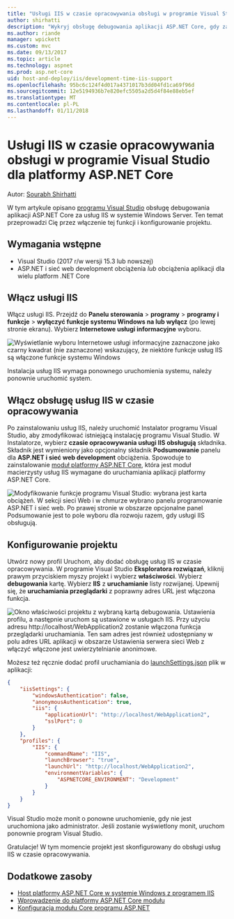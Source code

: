 ```yaml
---
title: "Usługi IIS w czasie opracowywania obsługi w programie Visual Studio dla platformy ASP.NET Core"
author: shirhatti
description: "Wykryj obsługę debugowania aplikacji ASP.NET Core, gdy za usług IIS w systemie Windows Server."
ms.author: riande
manager: wpickett
ms.custom: mvc
ms.date: 09/13/2017
ms.topic: article
ms.technology: aspnet
ms.prod: asp.net-core
uid: host-and-deploy/iis/development-time-iis-support
ms.openlocfilehash: 95bc6c124f4d017a4371017b3dd04fd1ca69f96d
ms.sourcegitcommit: 12e5194936b7e820efc5505a2d5d4f84e88eb5ef
ms.translationtype: MT
ms.contentlocale: pl-PL
ms.lasthandoff: 01/11/2018
---
```

# <a name="development-time-iis-support-in-visual-studio-for-aspnet-core"></a>Usługi IIS w czasie opracowywania obsługi w programie Visual Studio dla platformy ASP.NET Core

Autor: [Sourabh Shirhatti](https://twitter.com/sshirhatti)

W tym artykule opisano [programu Visual Studio](https://www.visualstudio.com/vs/) obsługę debugowania aplikacji ASP.NET Core za usług IIS w systemie Windows Server. Ten temat przeprowadzi Cię przez włączenie tej funkcji i konfigurowanie projektu.

## <a name="prerequisites"></a>Wymagania wstępne

* Visual Studio (2017 r/w wersji 15.3 lub nowszej)
* ASP.NET i sieć web development obciążenia *lub* obciążenia aplikacji dla wielu platform .NET Core

## <a name="enable-iis"></a>Włącz usługi IIS

Włącz usługi IIS. Przejdź do **Panelu sterowania** > **programy** > **programy i funkcje** > **wyłączyć funkcje systemu Windows na lub wyłącz** (po lewej stronie ekranu). Wybierz **Internetowe usługi informacyjne** wyboru.

![Wyświetlanie wyboru Internetowe usługi informacyjne zaznaczone jako czarny kwadrat (nie zaznaczone) wskazujący, że niektóre funkcje usług IIS są włączone funkcje systemu Windows](development-time-iis-support/_static/enable_iis.png)

Instalacja usług IIS wymaga ponownego uruchomienia systemu, należy ponownie uruchomić system.

## <a name="enable-development-time-iis-support"></a>Włącz obsługę usług IIS w czasie opracowywania

Po zainstalowaniu usług IIS, należy uruchomić Instalator programu Visual Studio, aby zmodyfikować istniejącą instalację programu Visual Studio. W Instalatorze, wybierz **czasie opracowywania usługi IIS obsługują** składnika. Składnik jest wymieniony jako opcjonalny składnik **Podsumowanie** panelu dla **ASP.NET i sieć web development** obciążenia. Spowoduje to zainstalowanie [moduł platformy ASP.NET Core](xref:fundamentals/servers/aspnet-core-module), która jest moduł macierzysty usług IIS wymagane do uruchamiania aplikacji platformy ASP.NET Core.

![Modyfikowanie funkcje programu Visual Studio: wybrana jest karta obciążeń. W sekcji sieci Web i w chmurze wybrano panelu programowanie ASP.NET i sieć web. Po prawej stronie w obszarze opcjonalne panel Podsumowanie jest to pole wyboru dla rozwoju razem, gdy usługi IIS obsługują.](development-time-iis-support/_static/development_time_support.png)

## <a name="configure-the-project"></a>Konfigurowanie projektu

Utwórz nowy profil Uruchom, aby dodać obsługę usług IIS w czasie opracowywania. W programie Visual Studio **Eksploratora rozwiązań**, kliknij prawym przyciskiem myszy projekt i wybierz **właściwości**. Wybierz **debugowania** kartę. Wybierz **IIS** z **uruchamianie** listy rozwijanej. Upewnij się, że **uruchamiania przeglądarki** z poprawny adres URL jest włączona funkcja.

![Okno właściwości projektu z wybraną kartą debugowania. Ustawienia profilu, a następnie uruchom są ustawione w usługach IIS. Przy użyciu adresu http://localhost/WebApplication2 zostanie włączona funkcja przeglądarki uruchamiania. Ten sam adres jest również udostępniany w polu adres URL aplikacji w obszarze Ustawienia serwera sieci Web z włączyć włączone jest uwierzytelnianie anonimowe.](development-time-iis-support/_static/project_properties.png)

Możesz też ręcznie dodać profil uruchamiania do [launchSettings.json](http://json.schemastore.org/launchsettings) plik w aplikacji:

```json
{
    "iisSettings": {
        "windowsAuthentication": false,
        "anonymousAuthentication": true,
        "iis": {
            "applicationUrl": "http://localhost/WebApplication2",
            "sslPort": 0
        }
    },
    "profiles": {
        "IIS": {
            "commandName": "IIS",
            "launchBrowser": "true",
            "launchUrl": "http://localhost/WebApplication2",
            "environmentVariables": {
                "ASPNETCORE_ENVIRONMENT": "Development"
            }
        }
    }
}
```

Visual Studio może monit o ponowne uruchomienie, gdy nie jest uruchomiona jako administrator. Jeśli zostanie wyświetlony monit, uruchom ponownie program Visual Studio.

Gratulacje! W tym momencie projekt jest skonfigurowany do obsługi usług IIS w czasie opracowywania. 

## <a name="additional-resources"></a>Dodatkowe zasoby

* [Host platformy ASP.NET Core w systemie Windows z programem IIS](xref:host-and-deploy/iis/index)
* [Wprowadzenie do platformy ASP.NET Core modułu](xref:fundamentals/servers/aspnet-core-module)
* [Konfiguracja modułu Core programu ASP.NET](xref:host-and-deploy/aspnet-core-module)

